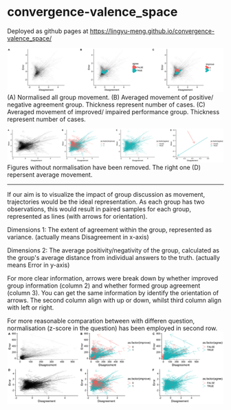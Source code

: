 # convergence-valence_space

Deployed as github pages at <https://lingyu-meng.github.io/convergence-valence_space/>

![image text](figure_25Oct.jpg)
(A) Normalised all group movement. (B) Averaged movement of positive/ negative agreement group. Thickness represent number of cases. (C) Averaged movement of improved/ impaired performance group. Thickness represent number of cases.

![image text](figure_16Oct.png)
Figures without normalisation have been removed. The right one (D) repersent average movement.

--------
If our aim is to visualize the impact of group discussion as movement, trajectories would be the ideal representation. As each group has two observations, this would result in paired samples for each group, represented as lines (with arrows for orientation).

Dimensions 1: The extent of agreement within the group, represented as variance. (actually means Disagreement in x-axis)

Dimensions 2: The average positivity/negativity of the group, calculated as the group's average distance from individual answers to the truth. (actually means Error in y-axis)

For more clear information, arrows were break down by whether improved group information (column 2) and whether formed group agreement (column 3).
You can get the same information by identify the orientation of arrows. The second column align with up or down, whilst third column align with left or right.

For more reasonable comparation between with differen question, normalisation (z-score in the question) has been employed in second row. 
![image text](figure_11Oct.png)
